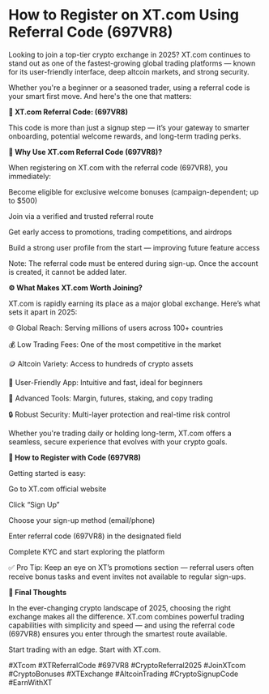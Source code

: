 # How to Register on XT.com Using Referral Code (697VR8)

Looking to join a top-tier crypto exchange in 2025? XT.com continues to stand out as one of the fastest-growing global trading platforms — known for its user-friendly interface, deep altcoin markets, and strong security.

Whether you're a beginner or a seasoned trader, using a referral code is your smart first move. And here's the one that matters:

**🎯 XT.com Referral Code: (697VR8)**

This code is more than just a signup step — it’s your gateway to smarter onboarding, potential welcome rewards, and long-term trading perks.

**🔑 Why Use XT.com Referral Code (697VR8)?**

When registering on XT.com with the referral code (697VR8), you immediately:

Become eligible for exclusive welcome bonuses (campaign-dependent; up to $500)

Join via a verified and trusted referral route

Get early access to promotions, trading competitions, and airdrops

Build a strong user profile from the start — improving future feature access

Note: The referral code must be entered during sign-up. Once the account is created, it cannot be added later.

**⚙️ What Makes XT.com Worth Joining?**

XT.com is rapidly earning its place as a major global exchange. Here’s what sets it apart in 2025:

🌐 Global Reach: Serving millions of users across 100+ countries

💰 Low Trading Fees: One of the most competitive in the market

🪙 Altcoin Variety: Access to hundreds of crypto assets

📲 User-Friendly App: Intuitive and fast, ideal for beginners

🧠 Advanced Tools: Margin, futures, staking, and copy trading

🔒 Robust Security: Multi-layer protection and real-time risk control

Whether you're trading daily or holding long-term, XT.com offers a seamless, secure experience that evolves with your crypto goals.

**🚀 How to Register with Code (697VR8)**

Getting started is easy:

Go to XT.com official website

Click “Sign Up”

Choose your sign-up method (email/phone)

Enter referral code (697VR8) in the designated field

Complete KYC and start exploring the platform

✅ Pro Tip: Keep an eye on XT’s promotions section — referral users often receive bonus tasks and event invites not available to regular sign-ups.

**🧠 Final Thoughts**

In the ever-changing crypto landscape of 2025, choosing the right exchange makes all the difference. XT.com combines powerful trading capabilities with simplicity and speed — and using the referral code (697VR8) ensures you enter through the smartest route available.

Start trading with an edge. Start with XT.com.


#XTcom #XTReferralCode #697VR8 #CryptoReferral2025 #JoinXTcom #CryptoBonuses #XTExchange #AltcoinTrading #CryptoSignupCode #EarnWithXT

